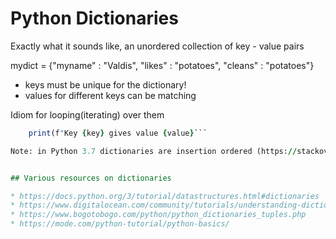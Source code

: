 # Python Dictionaries

Exactly what it sounds like, an unordered collection of key - value pairs

mydict = {"myname" : "Valdis", "likes" : "potatoes", "cleans" : "potatoes"}

* keys must be unique for the dictionary!
* values for different keys can be matching

Idiom for looping(iterating) over them

```for key, value in mydict:
    print(f"Key {key} gives value {value}```

Note: in Python 3.7 dictionaries are insertion ordered (https://stackoverflow.com/questions/39980323/are-dictionaries-ordered-in-python-3-6?rq=1)


## Various resources on dictionaries

* https://docs.python.org/3/tutorial/datastructures.html#dictionaries
* https://www.digitalocean.com/community/tutorials/understanding-dictionaries-in-python-3
* https://www.bogotobogo.com/python/python_dictionaries_tuples.php
* https://mode.com/python-tutorial/python-basics/
